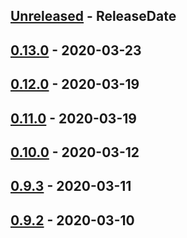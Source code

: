 <!-- next-header -->

## [Unreleased] - ReleaseDate

## [0.13.0] - 2020-03-23

## [0.12.0] - 2020-03-19

## [0.11.0] - 2020-03-19

## [0.10.0] - 2020-03-12

## [0.9.3] - 2020-03-11

## [0.9.2] - 2020-03-10

<!-- next-url -->
[Unreleased]: https://github.com/halzy/stream_multiplexer/compare/v0.13.0...HEAD
[0.13.0]: https://github.com/halzy/stream_multiplexer/compare/v0.12.0...v0.13.0
[0.12.0]: https://github.com/halzy/stream_multiplexer/compare/v0.12.0...v0.12.0
[0.11.0]: https://github.com/halzy/stream_multiplexer/compare/v0.10.0...v0.11.0
[0.10.0]: https://github.com/halzy/stream_multiplexer/compare/v0.9.3...v0.10.0
[0.9.3]: https://github.com/halzy/stream_multiplexer/compare/v0.9.2...v0.9.3
[0.9.2]: https://github.com/halzy/stream_multiplexer/compare/{{0.9.1}}...v0.9.2

